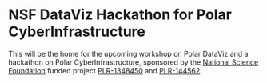 NSF DataViz Hackathon for Polar CyberInfrastructure
=======

This will be the home for the upcoming workshop on Polar DataViz and a hackathon
on Polar CyberInfrastructure, sponsored by the [National Science Foundation](http://www.nsf.gov/) 
funded project [PLR-1348450](http://www.nsf.gov/awardsearch/showAward?AWD_ID=1348450&HistoricalAwards=false) and [PLR-144562](http://www.nsf.gov/awardsearch/showAward?AWD_ID=1445624&HistoricalAwards=false).